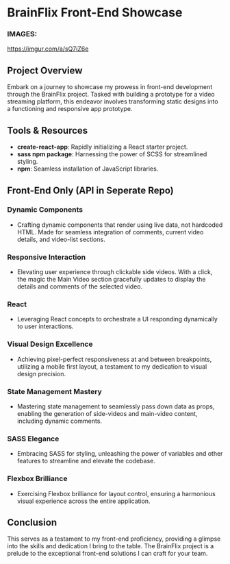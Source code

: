 # BrainFlix Front-End Showcase

### IMAGES:
https://imgur.com/a/sQ7iZ6e

## Project Overview

Embark on a journey to showcase my prowess in front-end development through the BrainFlix project. Tasked with building a prototype for a video streaming platform, this endeavor involves transforming static designs into a functioning and responsive app prototype.

## Tools & Resources

- **create-react-app**: Rapidly initializing a React starter project.
- **sass npm package**: Harnessing the power of SCSS for streamlined styling.
- **npm**: Seamless installation of JavaScript libraries.

## Front-End Only (API in Seperate Repo)

### Dynamic Components

- Crafting dynamic components that render using live data, not hardcoded HTML. Made for seamless integration of comments, current video details, and video-list sections.

### Responsive Interaction

- Elevating user experience through clickable side videos. With a click, the magic the Main Video section gracefully updates to display the details and comments of the selected video.

### React

- Leveraging React concepts to orchestrate a UI responding dynamically to user interactions.

### Visual Design Excellence

- Achieving pixel-perfect responsiveness at and between breakpoints, utilizing a mobile first layout, a testament to my dedication to visual design precision.

### State Management Mastery

- Mastering state management to seamlessly pass down data as props, enabling the generation of side-videos and main-video content, including dynamic comments. 

### SASS Elegance

- Embracing SASS for styling, unleashing the power of variables and other features to streamline and elevate the codebase.

### Flexbox Brilliance

- Exercising Flexbox brilliance for layout control, ensuring a harmonious visual experience across the entire application.


## Conclusion

This serves as a testament to my front-end proficiency, providing a glimpse into the skills and dedication I bring to the table. The BrainFlix project is a prelude to the exceptional front-end solutions I can craft for your team.
